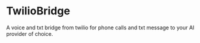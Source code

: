 # TwilioBridge
A voice and txt bridge from twilio for phone calls and txt message to your AI provider of choice.
